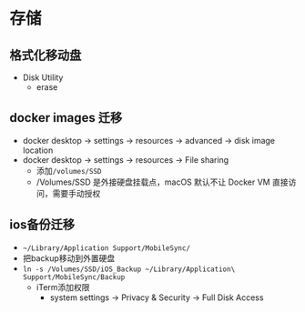 # 存储


## 格式化移动盘
+ Disk Utility
    + erase


## docker images 迁移
+ docker desktop -> settings -> resources -> advanced -> disk image location
+ docker desktop -> settings -> resources -> File sharing
    + 添加`/volumes/SSD`
    + /Volumes/SSD 是外接硬盘挂载点，macOS 默认不让 Docker VM 直接访问，需要手动授权

## ios备份迁移
+ `~/Library/Application Support/MobileSync/`
+ 把backup移动到外置硬盘
+ `ln -s /Volumes/SSD/iOS_Backup ~/Library/Application\ Support/MobileSync/Backup`
    + iTerm添加权限
        + system settings -> Privacy & Security -> Full Disk Access
